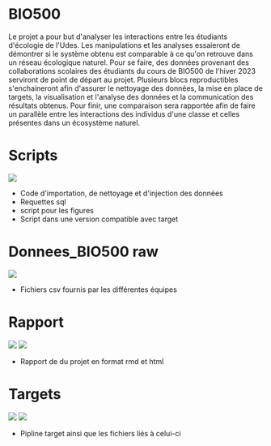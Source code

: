 # BIO500

Le projet a pour but d'analyser les interactions entre les étudiants d'écologie de l'Udes. Les manipulations et les analyses essaieront de démontrer si le système obtenu est comparable à ce qu'on retrouve dans un réseau écologique naturel. Pour se faire, des données provenant des collaborations scolaires des étudiants du cours de BIO500 de l'hiver 2023 serviront de point de départ au projet. Plusieurs blocs reproductibles s'enchaineront afin d'assurer le nettoyage des données, la mise en place de targets, la visualisation et l'analyse des données et la communication des résultats obtenus. Pour finir, une comparaison sera rapportée afin de faire un parallèle entre les interactions des individus d'une classe et celles présentes dans un écosystème naturel.

# Scripts

[![](https://img.shields.io/badge/R-Scripts-blue)](https://github.com/HugoM-B/Bio500/tree/main/scripts)

- Code d'importation, de nettoyage et d'injection des données
- Requettes sql
- script pour les figures
- Script dans une version compatible avec target

# Donnees_BIO500 raw

[![](https://img.shields.io/badge/rep-Donnees_raw-yellow)](https://github.com/HugoM-B/Bio500/tree/main/donnees_BIO500/raw)

- Fichiers csv fournis par les différentes équipes

# Rapport

[![](https://img.shields.io/badge/Rmd-Rapport-red)](https://github.com/HugoM-B/Bio500/blob/main/rapport/rapport.Rmd) [![](https://img.shields.io/badge/html-Rapport-green)](https://github.com/HugoM-B/Bio500/blob/main/rapport/rapport.html)

- Rapport de du projet en format rmd et html

# Targets

[![](https://img.shields.io/badge/R-targets-blue)](https://github.com/HugoM-B/Bio500/blob/main/_targets.R) [![](https://img.shields.io/badge/rep-targets-yellow)](https://github.com/HugoM-B/Bio500/tree/main/_targets)

- Pipline target ainsi que les fichiers liés à celui-ci